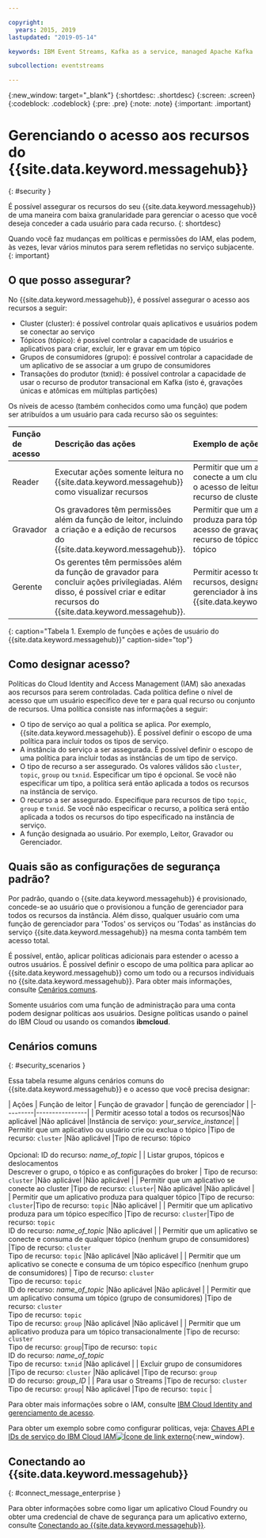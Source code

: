 ```yaml
---

copyright:
  years: 2015, 2019
lastupdated: "2019-05-14"

keywords: IBM Event Streams, Kafka as a service, managed Apache Kafka

subcollection: eventstreams

---
```


{:new_window: target="_blank"}
{:shortdesc: .shortdesc}
{:screen: .screen}
{:codeblock: .codeblock}
{:pre: .pre}
{:note: .note}
{:important: .important}

# Gerenciando o acesso aos recursos do {{site.data.keyword.messagehub}} 
{: #security }

É possível assegurar os recursos do seu {{site.data.keyword.messagehub}} de uma maneira com baixa granularidade para gerenciar o acesso que você deseja conceder a cada usuário para cada recurso.
{: shortdesc}

Quando você faz mudanças em políticas e permissões do IAM, elas podem, às vezes, levar vários minutos para serem refletidas no serviço subjacente.
{: important}

## O que posso assegurar?

No {{site.data.keyword.messagehub}}, é possível assegurar o acesso aos recursos a seguir:
* Cluster (cluster): é possível controlar quais aplicativos e usuários podem se conectar ao serviço
* Tópicos (tópico): é possível controlar a capacidade de usuários e aplicativos para criar, excluir, ler e gravar em um tópico 
* Grupos de consumidores (grupo): é possível controlar a capacidade de um aplicativo de se associar a um grupo de consumidores 
* Transações do produtor (txnid): é possível controlar a capacidade de usar o recurso de produtor transacional em Kafka (isto é, gravações únicas e atômicas em múltiplas partições)

Os níveis de acesso (também conhecidos como uma função) que podem ser atribuídos a um usuário para cada recurso são os seguintes:

| Função de acesso | Descrição das ações | Exemplo de ações |
|:-----------------|:-----------------|:-----------------|
|  Reader | Executar ações somente leitura no {{site.data.keyword.messagehub}} como visualizar recursos | Permitir que um aplicativo se conecte a um cluster designando o acesso de leitura ao tipo de recurso de cluster |
| Gravador | Os gravadores têm permissões além da função de leitor, incluindo a criação e a edição de recursos do {{site.data.keyword.messagehub}}. | Permitir que um aplicativo produza para tópicos designando acesso de gravação a tipos de recurso de tópico e de nome de tópico|
| Gerente | Os gerentes têm permissões além da função de gravador para concluir ações privilegiadas. Além disso, é possível criar e editar recursos do {{site.data.keyword.messagehub}}. | Permitir acesso total a todos os recursos, designando acesso de gerenciador à instância do {{site.data.keyword.messagehub}}|
{: caption="Tabela 1. Exemplo de funções e ações de usuário do {{site.data.keyword.messagehub}}" caption-side="top"}

<!-- comment from Charlie and my reply 
CM: need to confirm if hierarchical e.g. write includes read - and doc. 
KR: I think they do inherit the lower level access https://console.bluemix.net/docs/iam/users_roles.html#iamusermanrol 
-->


## Como designar acesso?

Políticas do Cloud Identity and Access Management (IAM) são anexadas aos recursos para serem controladas. Cada política define o nível de acesso que um usuário específico deve ter e para qual recurso ou conjunto de recursos. Uma política consiste nas informações a seguir: 
* O tipo de serviço ao qual a política se aplica. Por exemplo,  {{site.data.keyword.messagehub}}. É possível definir o escopo de uma política para incluir todos os tipos de serviço. 
* A instância do serviço a ser assegurada. É possível definir o escopo de uma política para incluir todas as instâncias de um tipo de serviço. 
* O tipo de recurso a ser assegurado. Os valores válidos são <code>cluster</code>, <code>topic</code>, <code>group</code> ou <code>txnid</code>. Especificar um tipo é opcional. Se você não especificar um tipo, a política será então aplicada a todos os recursos na instância de serviço. 
* O recurso a ser assegurado. Especifique para recursos de tipo <code>topic</code>, <code>group</code> e <code>txnid</code>. Se você não especificar o recurso, a política será então aplicada a todos os recursos do tipo especificado na instância de serviço. 
* A função designada ao usuário. Por exemplo, Leitor, Gravador ou Gerenciador. 

## Quais são as configurações de segurança padrão?

Por padrão, quando o {{site.data.keyword.messagehub}} é provisionado, concede-se ao usuário que o provisionou a função de gerenciador para todos os recursos da instância. Além disso, qualquer usuário com uma função de gerenciador para 'Todos' os serviços ou 'Todas' as instâncias do serviço {{site.data.keyword.messagehub}} na mesma conta também tem acesso total. 

É possível, então, aplicar políticas adicionais para estender o acesso a outros usuários. É possível definir o escopo de uma política para aplicar ao {{site.data.keyword.messagehub}} como um todo ou a recursos individuais no {{site.data.keyword.messagehub}}. Para obter mais informações, consulte [Cenários comuns](#security_scenarios).

Somente usuários com uma função de administração para uma conta podem designar políticas aos usuários. Designe políticas usando o painel do IBM Cloud ou usando os comandos **ibmcloud**. 
<!--
For example steps for {{site.data.keyword.messagehub}}, see [Examples](#security_examples).
-->


## Cenários comuns
{: #security_scenarios }

Essa tabela resume alguns cenários comuns do {{site.data.keyword.messagehub}} e o acesso que você precisa designar:

| Ações | Função de leitor | Função de gravador | função de gerenciador |
|---------|----------------|
| Permitir acesso total a todos os recursos|Não aplicável   |Não aplicável  |Instância de serviço:
<var class="keyword varname">your_service_instance</var>|
| Permitir que um aplicativo ou usuário crie ou exclua o tópico |Tipo de recurso: <code>cluster</code>   |Não aplicável  |Tipo de recurso: tópico <br/><br/>Opcional: ID do recurso: <var class="keyword varname">name_of_topic</var> |
| Listar grupos, tópicos e deslocamentos <br/> Descrever o grupo, o tópico e as configurações do broker | Tipo de recurso: <code>cluster</code>      |Não aplicável  |Não aplicável      |
| Permitir que um aplicativo se conecte ao cluster  |Tipo de recurso: <code>cluster</code>| Não aplicável     |Não aplicável      |
| Permitir que um aplicativo produza para qualquer tópico  |Tipo de recurso: <code>cluster</code>|Tipo de recurso: <code>topic</code> |Não aplicável     |
| Permitir que um aplicativo produza para um tópico específico  |Tipo de recurso: <code>cluster</code>|Tipo de recurso: <code>topic</code><br/>ID do recurso: <var class="keyword varname">name_of_topic</var>      |Não aplicável     |
| Permitir que um aplicativo se conecte e consuma de qualquer tópico (nenhum grupo de consumidores)  |Tipo de recurso: <code>cluster</code><br/>Tipo de recurso: <code>topic</code> |Não aplicável    |Não aplicável     |
| Permitir que um aplicativo se conecte e consuma de um tópico específico (nenhum grupo de consumidores)  | Tipo de recurso: <code>cluster</code><br/>Tipo de recurso: <code>topic</code><br/>ID do recurso: <var class="keyword varname">name_of_topic</var> |Não aplicável     |Não aplicável     |
| Permitir que um aplicativo consuma um tópico (grupo de consumidores)  |Tipo de recurso: <code>cluster</code><br/>Tipo de recurso: <code>topic</code><br/> Tipo de recurso: <code>group</code> |Não aplicável      |Não aplicável     |
| Permitir que um aplicativo produza para um tópico transacionalmente  |Tipo de recurso: <code>cluster</code><br/> Tipo de recurso: <code>group</code>|Tipo de recurso: <code>topic</code><br/>ID do recurso: <var class="keyword varname">name_of_topic</var><br/>Tipo de recurso: <code>txnid</code> |Não aplicável     |
| Excluir grupo de consumidores |Tipo de recurso: <code>cluster</code> |Não aplicável  |Tipo de recurso: <code>group</code><br/>ID do recurso: <var class="keyword varname">group_ID</var>      |
| Para usar o Streams |Tipo de recurso: <code>cluster</code></br>Tipo de recurso: <code>group</code>| Não aplicável  |Tipo de recurso: <code>topic</code>    |

Para obter mais informações sobre o IAM, consulte [IBM Cloud Identity and
gerenciamento de acesso](/docs/iam?topic=iam-iamoverview#iamoverview).

Para obter um exemplo sobre como configurar políticas, veja:
[Chaves API e IDs de serviço do IBM Cloud IAM![Ícone de link externo](../../icons/launch-glyph.svg "Ícone de link externo")](https://www.ibm.com/blogs/bluemix/2017/10/introducing-ibm-cloud-iam-service-ids-api-keys/){:new_window}.


## Conectando ao  {{site.data.keyword.messagehub}}
{: #connect_message_enterprise }

Para obter informações sobre como ligar um aplicativo Cloud Foundry ou obter uma credencial de chave de segurança para um aplicativo externo, consulte
[Conectando ao {{site.data.keyword.messagehub}}](/docs/services/EventStreams?topic=eventstreams-connecting).

<!-- 28/06/18 - Karen: draft info only

## Examples
{: #security_examples }

I want to give a user access to create or delete a topic:

1. From the IBM Cloud dashboard, go to the **Manage** tab &gt; **Security** &gt; **Identity and Access**, and then select **Users**.
2. Click **Invite users**.
3. Specify the email address of the user that you want to invite.
4. In the **Access** section, expand the **Services** option.
5. Choose to assign access to a **Resource**.
6. In the **Services** section, select **{{site.data.keyword.messagehub}}**
7. In the **Region** section, make your selection.
8. In the **Service instance** section, locate your instance and select it.
9. In the **Resource type** section, enter **cluster**.
10. In the **Select roles** section, check the **Reader** box.
11. In the **Resource type** section, enter **topic**.
12. In the **Select roles** section, check the **Manager** box.
13. Click **Invite users**.

-->
















